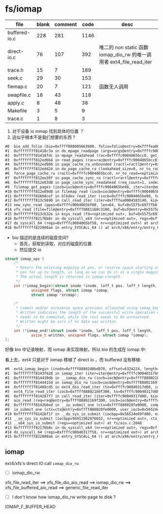 # fs/iomap

| file          | blank | comment | code | desc                                                                 |
|---------------|-------|---------|------|----------------------------------------------------------------------|
| buffered-io.c | 228   | 281     | 1146 |                                                                      |
| direct-io.c   | 76    | 107     | 392  | 唯二的 non static 函数 iomap_dio_rw 的唯一调用者 ext4_file_read_iter |
| trace.h       | 15    | 7       | 169  |                                                                      |
| seek.c        | 29    | 30      | 153  |                                                                      |
| fiemap.c      | 20    | 7       | 121  | 函数无人调用                                                         |
| swapfile.c    | 18    | 43      | 118  |                                                                      |
| apply.c       | 8     | 48      | 38   |                                                                      |
| Makefile      | 3     | 5       | 9    |                                                                      |
| trace.c       | 1     | 8       | 3    |                                                                      |


1. 对于设备 io mmap 找到具体的位置 ？
2. 这似乎根本不是我们想要的东西 ?

```txt
#0  bio_add_folio (bio=0xffff888005663000, folio=folio@entry=0xffffea0004583140, len=len@entry=4096, off=off@entry=0) at block/bio.c:1165
#1  0xffffffff81418c3a in do_mpage_readpage (args=args@entry=0xffffc9004065bae0) at fs/mpage.c:285
#2  0xffffffff81418fdc in mpage_readahead (rac=0xffffc9004065bcc0, get_block=<optimized out>) at fs/mpage.c:361
#3  0xffffffff812ed6b4 in read_pages (rac=rac@entry=0xffffc9004065bcc0) at mm/readahead.c:161
#4  0xffffffff812ed986 in page_cache_ra_unbounded (ractl=ractl@entry=0xffffc9004065bcc0, nr_to_read=1, lookahead_size=lookahead_size@entry=0) at mm/readahead.c:270
#5  0xffffffff812edd24 in do_page_cache_ra (lookahead_size=0, nr_to_read=<optimized out>, ractl=0xffffc9004065bcc0) at mm/readahead.c:300
#6  force_page_cache_ra (ractl=0xffffc9004065bcc0, nr_to_read=<optimized out>) at mm/readahead.c:331
#7  0xffffffff812ee39f in page_cache_sync_ra (ractl=ractl@entry=0xffffc9004065bcc0, req_count=<optimized out>, req_count@entry=1) at mm/readahead.c:705
#8  0xffffffff812e03d8 in page_cache_sync_readahead (req_count=1, index=26214384, file=0xffff8881160c3100, ra=0xffff8881160c3198, mapping=0xffff8880053f1708) at ./include/linux/pagemap.h:1210
#9  filemap_get_pages (iocb=iocb@entry=0xffffc9004065be98, iter=iter@entry=0xffffc9004065be70, fbatch=fbatch@entry=0xffffc9004065bd78) at mm/filemap.c:2600
#10 0xffffffff812e09d8 in filemap_read (iocb=iocb@entry=0xffffc9004065be98, iter=iter@entry=0xffffc9004065be70, already_read=already_read@entry=0) at mm/filemap.c:2694
#11 0xffffffff816b8cef in blkdev_read_iter (iocb=0xffffc9004065be98, to=0xffffc9004065be70) at block/fops.c:591
#12 0xffffffff813c5690 in call_read_iter (iter=0xffffea0004583140, kio=0xffff888005663000, file=0xffff8881160c3100) at ./include/linux/fs.h:2180
#13 new_sync_read (ppos=0xffffc9004065bf08, len=64, buf=0x5575c6977fb8 "", filp=0xffff8881160c3100) at fs/read_write.c:389
#14 vfs_read (file=file@entry=0xffff8881160c3100, buf=buf@entry=0x5575c6977fb8 "", count=count@entry=64, pos=pos@entry=0xffffc9004065bf08) at fs/read_write.c:470
#15 0xffffffff813c632e in ksys_read (fd=<optimized out>, buf=0x5575c6977fb8 "", count=64) at fs/read_write.c:613
#16 0xffffffff82176b8c in do_syscall_x64 (nr=<optimized out>, regs=0xffffc9004065bf58) at arch/x86/entry/common.c:50
#17 do_syscall_64 (regs=0xffffc9004065bf58, nr=<optimized out>) at arch/x86/entry/common.c:80
#18 0xffffffff822000ae in entry_SYSCALL_64 () at arch/x86/entry/entry_64.S:120
```

- bio 描述的是连续的磁盘空间?
  - 首先，获取到读取，对应的磁盘的位置
  - 然后提交 io


```c
struct iomap_ops {
	/*
	 * Return the existing mapping at pos, or reserve space starting at
	 * pos for up to length, as long as we can do it as a single mapping.
	 * The actual length is returned in iomap->length.
	 */
	int (*iomap_begin)(struct inode *inode, loff_t pos, loff_t length,
			unsigned flags, struct iomap *iomap,
			struct iomap *srcmap);

	/*
	 * Commit and/or unreserve space previous allocated using iomap_begin.
	 * Written indicates the length of the successful write operation which
	 * needs to be commited, while the rest needs to be unreserved.
	 * Written might be zero if no data was written.
	 */
	int (*iomap_end)(struct inode *inode, loff_t pos, loff_t length,
			ssize_t written, unsigned flags, struct iomap *iomap);
};
```

好像 bio 中记录映射，而 iomap 来实现映射，所以 bio 的生成在 iomap 中:


看上去，ext4 只是对于 iomap 移植了 direct io ，而 buffered 没有移植:
```txt
#0  ext4_iomap_begin (inode=0xffff8880248bd870, offset=6324224, length=4096, flags=16, iomap=0xffffc90040317bc0, srcmap=0xffffc90040317c10) at fs/ext4/inode.c:3513
#1  0xffffffff8143f628 in iomap_iter (iter=iter@entry=0xffffc90040317b98, ops=ops@entry=0xffffffff8244fa40 <ext4_iomap_ops>) at fs/iomap/iter.c:91
#2  0xffffffff814439db in __iomap_dio_rw (iocb=iocb@entry=0xffff88802169f300, iter=iter@entry=0xffffc90040317d08, ops=0xffffffff8244fa40 <ext4_iomap_ops>, dops=dops@entry=0x0 <fixed_percpu_data>, dio_flags=dio_flags@entry=0, private=private@entry=0x0 <fixed_percpu_data>, done_before=0) at fs/iomap/direct-io.c:600
#3  0xffffffff8144415d in iomap_dio_rw (iocb=iocb@entry=0xffff88802169f300, iter=iter@entry=0xffffc90040317d08, ops=<optimized out>, dops=dops@entry=0x0 <fixed_percpu_data>, dio_flags=dio_flags@entry=0, private=private@entry=0x0 <fixed_percpu_data>, done_before=0) at fs/iomap/direct-io.c:689
#4  0xffffffff81488cd5 in ext4_dio_read_iter (to=0xffffc90040317d08, iocb=0xffff88802169f300) at fs/ext4/file.c:94
#5  ext4_file_read_iter (iocb=0xffff88802169f300, to=0xffffc90040317d08) at fs/ext4/file.c:145
#6  0xffffffff814287f7 in call_read_iter (iter=0xffffc90040317d08, kio=0xffff88802169f300, file=0xffff88801d6ce700) at ./include/linux/fs.h:2180
#7  aio_read (req=req@entry=0xffff88802169f300, iocb=iocb@entry=0xffffc90040317e58, vectored=vectored@entry=false, compat=compat@entry=false) at fs/aio.c:1560
#8  0xffffffff8142b6ed in __io_submit_one (ctx=0xffff888020fe0000, compat=<optimized out>, req=0xffff88802169f300, user_iocb=0x56524e6c2280, iocb=<optimized out>) at fs/aio.c:1970
#9  io_submit_one (ctx=ctx@entry=0xffff888020fe0000, user_iocb=0x56524e6c2280, compat=compat@entry=false) at fs/aio.c:2019
#10 0xffffffff8142bf1f in __do_sys_io_submit (iocbpp=0x56524e69fd80, nr=1, ctx_id=<optimized out>) at fs/aio.c:2078
#11 __se_sys_io_submit (iocbpp=94911502876032, nr=<optimized out>, ctx_id=<optimized out>) at fs/aio.c:2048
#12 __x64_sys_io_submit (regs=<optimized out>) at fs/aio.c:2048
#13 0xffffffff82176b8c in do_syscall_x64 (nr=<optimized out>, regs=0xffffc90040317f58) at arch/x86/entry/common.c:50
#14 do_syscall_64 (regs=0xffffc90040317f58, nr=<optimized out>) at arch/x86/entry/common.c:80
#15 0xffffffff822000ae in entry_SYSCALL_64 () at arch/x86/entry/entry_64.S:120
```

## iomap
ext4/xfs's direct IO call `iomap_dio_rw`

- [ ] iomap_dio_rw

xfs_file_read_iter
==> xfs_file_dio_aio_read ==> iomap_dio_rw
==> xfs_file_buffered_aio_read ==> generic_file_read_iter

- [ ] I don't know how iomap_dio_rw write page to disk ?

IOMAP_F_BUFFER_HEAD
